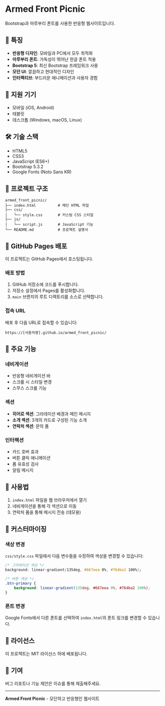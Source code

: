 # Armed Front Picnic

Bootstrap과 마루부리 폰트를 사용한 반응형 웹사이트입니다.

## 🚀 특징

- **반응형 디자인**: 모바일과 PC에서 모두 최적화
- **마루부리 폰트**: 가독성이 뛰어난 한글 폰트 적용
- **Bootstrap 5**: 최신 Bootstrap 프레임워크 사용
- **모던 UI**: 깔끔하고 현대적인 디자인
- **인터랙티브**: 부드러운 애니메이션과 사용자 경험

## 📱 지원 기기

- 모바일 (iOS, Android)
- 태블릿
- 데스크톱 (Windows, macOS, Linux)

## 🛠️ 기술 스택

- HTML5
- CSS3
- JavaScript (ES6+)
- Bootstrap 5.3.2
- Google Fonts (Noto Sans KR)

## 📁 프로젝트 구조

```
armed_front_picnic/
├── index.html          # 메인 HTML 파일
├── css/
│   └── style.css       # 커스텀 CSS 스타일
├── js/
│   └── script.js       # JavaScript 기능
└── README.md           # 프로젝트 설명서
```

## 🚀 GitHub Pages 배포

이 프로젝트는 GitHub Pages에서 호스팅됩니다.

### 배포 방법

1. GitHub 저장소에 코드를 푸시합니다.
2. 저장소 설정에서 Pages를 활성화합니다.
3. `main` 브랜치의 루트 디렉토리를 소스로 선택합니다.

### 접속 URL

배포 후 다음 URL로 접속할 수 있습니다:
```
https://[사용자명].github.io/armed_front_picnic/
```

## 🎨 주요 기능

### 네비게이션
- 반응형 네비게이션 바
- 스크롤 시 스타일 변경
- 스무스 스크롤 기능

### 섹션
- **히어로 섹션**: 그라데이션 배경과 메인 메시지
- **소개 섹션**: 3개의 카드로 구성된 기능 소개
- **연락처 섹션**: 문의 폼

### 인터랙션
- 카드 호버 효과
- 버튼 클릭 애니메이션
- 폼 유효성 검사
- 알림 메시지

## 🎯 사용법

1. `index.html` 파일을 웹 브라우저에서 열기
2. 네비게이션을 통해 각 섹션으로 이동
3. 연락처 폼을 통해 메시지 전송 (데모용)

## 🔧 커스터마이징

### 색상 변경
`css/style.css` 파일에서 다음 변수들을 수정하여 색상을 변경할 수 있습니다:

```css
/* 그라데이션 색상 */
background: linear-gradient(135deg, #667eea 0%, #764ba2 100%);

/* 버튼 색상 */
.btn-primary {
    background: linear-gradient(135deg, #667eea 0%, #764ba2 100%);
}
```

### 폰트 변경
Google Fonts에서 다른 폰트를 선택하여 `index.html`의 폰트 링크를 변경할 수 있습니다.

## 📄 라이선스

이 프로젝트는 MIT 라이선스 하에 배포됩니다.

## 🤝 기여

버그 리포트나 기능 제안은 이슈를 통해 제출해주세요.

---

**Armed Front Picnic** - 모던하고 반응형인 웹사이트 